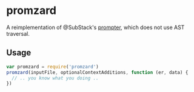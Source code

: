 # promzard

A reimplementation of @SubStack's
[prompter](https://github.com/substack/node-prompter), which does not
use AST traversal.

## Usage

```javascript
var promzard = require('promzard')
promzard(inputFile, optionalContextAdditions, function (er, data) {
  // .. you know what you doing ..
})
```
